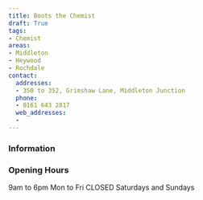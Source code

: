 ```yaml
---
title: Boots the Chemist
draft: True
tags:
- Chemist
areas:
- Middleton
- Heywood
- Rochdale
contact:
  addresses:
  - 350 to 352, Grimshaw Lane, Middleton Junction
  phone:
  - 0161 643 2817
  web_addresses:
  -
---
```


### Information



### Opening Hours
9am to 6pm Mon to Fri
CLOSED Saturdays and Sundays